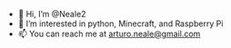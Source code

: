 - 👋 Hi, I’m @Neale2
- 👀 I’m interested in python, Minecraft, and Raspberry Pi
- 📫 You can reach me at arturo.neale@gmail.com

<!---
Neale2/Neale2 is a ✨ special ✨ repository because its `README.md` (this file) appears on your GitHub profile.
You can click the Preview link to take a look at your changes.
--->
